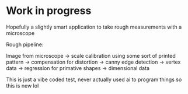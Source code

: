# Work in progress

Hopefully a slightly smart application to take rough measurements with a microscope

Rough pipeline:

Image from microscope -> scale calibration using some sort of printed pattern -> compensation for distortion -> canny edge detection -> vertex data -> regression for primative shapes -> dimensional data

This is just a vibe coded test, never actually used ai to program things so this is new lol
